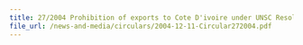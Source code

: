```yaml
---
title: 27/2004 Prohibition of exports to Cote D'ivoire under UNSC Resolution 1572 (2004)
file_url: /news-and-media/circulars/2004-12-11-Circular272004.pdf
---
```

